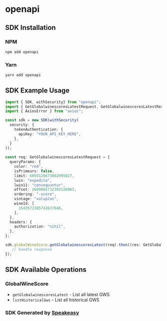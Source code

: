 # openapi

<!-- Start SDK Installation -->
## SDK Installation

### NPM

```bash
npm add openapi
```

### Yarn

```bash
yarn add openapi
```
<!-- End SDK Installation -->

## SDK Example Usage
<!-- Start SDK Example Usage -->
```typescript
import { SDK, withSecurity} from "openapi";
import { GetGlobalwinescoresLatestRequest, GetGlobalwinescoresLatestResponse } from "openapi/src/sdk/models/operations";
import { AxiosError } from "axios";

const sdk = new SDK(withSecurity(
  security: {
    tokenAuthentication: {
      apiKey: "YOUR_API_KEY_HERE",
    },
  }
));
    
const req: GetGlobalwinescoresLatestRequest = {
  queryParams: {
    color: "red",
    isPrimeurs: false,
    limit: 6050128673802995827,
    lwin: "expedita",
    lwin11: "consequuntur",
    offset: 2669985732393126063,
    ordering: "-score",
    vintage: "voluptas",
    wineId: [
      1543572285742637646,
    ],
  },
  headers: {
    authorization: "nihil",
  },
};

sdk.globalWineScore.getGlobalwinescoresLatest(req).then((res: GetGlobalwinescoresLatestResponse | AxiosError) => {
   // handle response
});
```
<!-- End SDK Example Usage -->

<!-- Start SDK Available Operations -->
## SDK Available Operations

### GlobalWineScore

* `getGlobalwinescoresLatest` - List all latest GWS
* `listHistoricalGws` - List all historical GWS

<!-- End SDK Available Operations -->

### SDK Generated by [Speakeasy](https://docs.speakeasyapi.dev/docs/using-speakeasy/client-sdks)
